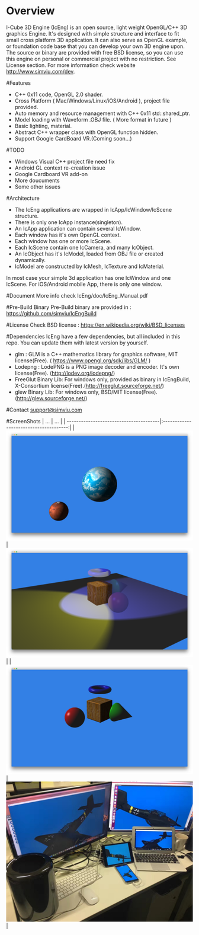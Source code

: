 # Overview
I-Cube 3D Engine (IcEng) is an open source, light weight OpenGL/C++ 3D graphics Engine. It's designed with simple structure and interface to fit small cross platform 3D application. It can also serve as OpenGL example, or foundation code base that you can develop your own 3D engine upon.
The source or binary are provided with free BSD license, so you can use this engine on personal or commercial project with no restriction. See License section.
For more information check website http://www.simviu.com/dev.

#Features
* C++ 0x11 code, OpenGL 2.0 shader.
* Cross Platform ( Mac/Windows/Linux/iOS/Android ), project file provided.
* Auto memory and resource management with C++ 0x11 std::shared_ptr.
* Model loading with Waveform .OBJ file. ( More format in future )
* Basic lighting, material.
* Abstract C++ wrapper class with OpenGL function hidden.
* Support Google CardBoard VR.(Coming soon...)

#TODO
* Windows Visual C++ project file need fix
* Android GL context re-creation issue
* Google Cardboard VR add-on
* More doucuments
* Some other issues

#Architecture
* The IcEng applications are wrapped in IcApp/IcWindow/IcScene structure. 
* There is only one IcApp instance(singleton). 
* An IcApp application can contain several IcWindow. 
* Each window has it's own OpenGL context. 
* Each window has one or more IcScene. 
* Each IcScene contain one IcCamera, and many IcObject.
* An IcObject has it's IcModel, loaded from OBJ file or created dynamically.
* IcModel are constructed by IcMesh, IcTexture and IcMaterial.

In most case your simple 3d application has one IcWindow and one IcScene. For iOS/Android mobile App, there is only one window.

#Document
More info check IcEng/doc/IcEng_Manual.pdf

#Pre-Build Binary
Pre-Build binary are provided in :
https://github.com/simviu/IcEngBuild

#License
Check BSD license :
https://en.wikipedia.org/wiki/BSD_licenses

#Dependencies
IcEng have a few dependencies, but all included in this repo.
You can update them with latest version by yourself.
* glm : GLM is a C++ mathematics library for graphics software, MIT license(Free). ( https://www.opengl.org/sdk/libs/GLM/ ) 
* Lodepng : LodePNG is a PNG image decoder and encoder. It's own license(Free). (http://lodev.org/lodepng/)
* FreeGlut Binary Lib: For windows only, provided as binary in IcEngBuild, X-Consortium license(Free).(http://freeglut.sourceforge.net/)
* glew Binary Lib: For windows only, BSD/MIT license(Free). (http://glew.sourceforge.net/)

#Contact
support@simviu.com

#ScreenShots
| ...                                    | ...                                    |
| ---------------------------------------|:--------------------------------------:|
| ![alt tag](doc/ScreenShots/1.png)      | ![alt tag](doc/ScreenShots/2.png)      |
| ![alt tag](doc/ScreenShots/3.png)      | ![alt tag](doc/ScreenShots/4.png)      | 



